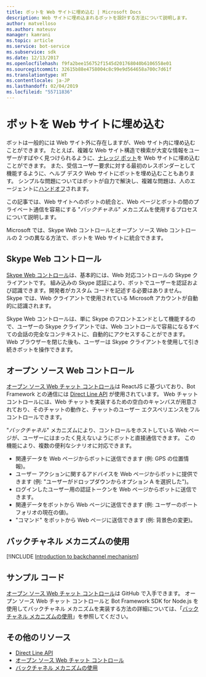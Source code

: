 ```yaml
---
title: ボットを Web サイトに埋め込む | Microsoft Docs
description: Web サイトに埋め込まれるボットを設計する方法について説明します。
author: matvelloso
ms.author: mateusv
manager: kamrani
ms.topic: article
ms.service: bot-service
ms.subservice: sdk
ms.date: 12/13/2017
ms.openlocfilehash: f9fa2bee156752f1545d201768040b6106558e01
ms.sourcegitcommit: 32615b88e4758004c8c99e9d564658a700c7d61f
ms.translationtype: HT
ms.contentlocale: ja-JP
ms.lasthandoff: 02/04/2019
ms.locfileid: "55711836"
---
```

# <a name="embed-a-bot-in-a-website"></a>ボットを Web サイトに埋め込む

ボットは一般的には Web サイト外に存在しますが、Web サイト内に埋め込むことができます。 たとえば、複雑な Web サイト構造で検索が大変な情報をユーザーがすばやく見つけられるように、[ナレッジ ボット](~/bot-service-design-pattern-knowledge-base.md)を Web サイトに埋め込むことができます。 また、受信ユーザー要求に対する最初のレスポンダーとして機能するように、ヘルプ デスク Web サイトにボットを埋め込むこともあります。 シンプルな問題についてはボットが自力で解決し、複雑な問題は、人のエージェントに[ハンドオフ](~/bot-service-design-pattern-handoff-human.md)されます。 

この記事では、Web サイトへのボットの統合と、Web ページとボットの間のプライベート通信を容易にする "*バックチャネル*" メカニズムを使用するプロセスについて説明します。 

Microsoft では、Skype Web コントロールとオープン ソース Web コントロールの 2 つの異なる方法で、ボットを Web サイトに統合できます。

## <a name="skype-web-control"></a>Skype Web コントロール

[Skype Web コントロール](https://aka.ms/bot-skype-web-control)は、基本的には、Web 対応コントロールの Skype クライアントです。 組み込みの Skype 認証により、ボットでユーザーを認証および認識できます。開発者がカスタム コードを記述する必要はありません。 Skype では、Web クライアントで使用されている Microsoft アカウントが自動的に認識されます。 

Skype Web コントロールは、単に Skype のフロントエンドとして機能するので、ユーザーの Skype クライアントでは、Web コントロールで容易になるすべての会話の完全なコンテキストに、自動的にアクセスすることができます。 Web ブラウザーを閉じた後も、ユーザーは Skype クライアントを使用して引き続きボットを操作できます。 

## <a name="open-source-web-control"></a>オープン ソース Web コントロール

<a href="https://aka.ms/BotFramework-WebChat" target="_blank">オープン ソース Web チャット コントロール</a>は ReactJS に基づいており、Bot Framework との通信には [Direct Line API][directLineAPI] が使用されています。 Web チャット コントロールには、Web チャットを実装するための空白のキャンバスが用意されており、そのチャットの動作と、チャットのユーザー エクスペリエンスをフル コントロールできます。 

"*バックチャネル*" メカニズムにより、コントロールをホストしている Web ページが、ユーザーにはまったく見えないようにボットと直接通信できます。 この機能により、複数の便利なシナリオに対応できます。 

- 関連データを Web ページからボットに送信できます (例: GPS の位置情報)。
- ユーザー アクションに関するアドバイスを Web ページからボットに提供できます (例: "ユーザーがドロップダウンからオプション A を選択した")。
- ログインしたユーザー用の認証トークンを Web ページからボットに送信できます。
- 関連データをボットから Web ページに送信できます (例: ユーザーのポートフォリオの現在の値)。
- "コマンド" をボットから Web ページに送信できます (例: 背景色の変更)。

## <a name="using-the-backchannel-mechanism"></a>バックチャネル メカニズムの使用

[!INCLUDE [Introduction to backchannel mechanism](~/includes/snippet-backchannel.md)]

## <a name="sample-code"></a>サンプル コード

<a href="https://aka.ms/BotFramework-WebChat" target="_blank">オープン ソース Web チャット コントロール</a>は GitHub で入手できます。 オープン ソース Web チャット コントロールと Bot Framework SDK for Node.js を使用してバックチャネル メカニズムを実装する方法の詳細については、「[バックチャネル メカニズムの使用](~/nodejs/bot-builder-nodejs-backchannel.md)」を参照してください。

## <a name="additional-resources"></a>その他のリソース

- [Direct Line API][directLineAPI]
- [オープン ソース Web チャット コントロール](https://github.com/Microsoft/BotFramework-WebChat)
- [バックチャネル メカニズムの使用](~/nodejs/bot-builder-nodejs-backchannel.md)

[directLineAPI]: https://docs.botframework.com/en-us/restapi/directline3/#navtitle
